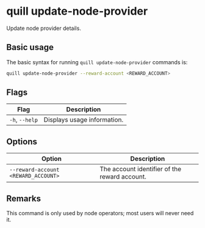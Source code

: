# quill update-node-provider

Update node provider details.

## Basic usage

The basic syntax for running `quill update-node-provider` commands is:

``` bash
quill update-node-provider --reward-account <REWARD_ACCOUNT>
```


## Flags

| Flag           | Description                 |
|----------------|-----------------------------|
| `-h`, `--help` | Displays usage information. |

## Options

| Option                              | Description                                   |
|-------------------------------------|-----------------------------------------------|
| `--reward-account <REWARD_ACCOUNT>` | The account identifier of the reward account. |

## Remarks

This command is only used by node operators; most users will never need it.
